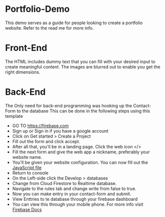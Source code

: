 # Portfolio-Demo
This demo serves as a guide for people looking to create a portfolio website. Refer to the read me for more info.

# Front-End
The HTML includes dummy text that you can fill with your desired input to create meaningful content.
The images are blurred out to enable you get the right dimensions.

# Back-End
The Only need for back-end programming was hooking up the Contact-Form to the database 
This can be done in the following steps using this template
* GO TO https://firebase.com
* Sign up or Sign in if you have a google account
* Click on Get started > Create a Project
* Fill out the form and click accept.
* After all that, you'll be in a landing page. Click the web icon </>
* Fill the next form and give the web app a nickname, preferably your website name.
* You'll be given your website configuration. You can now fill out the [JavaScript file](/js/app.js)
* Return to console
* On the Left-side click the Develop > databases
* Change from Cloud Firestore to Realtime database.
* Navigate to the rules tab and change write from false to true.
* Now you can make entry in your contact-form and submit.
* View Enttries to te database through your firebase dashboard
* You can view this through your mobile phone.
For more info visit [Firebase Docs](https://firebase.google.com/docs)
